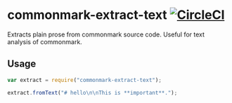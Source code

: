 # commonmark-extract-text [![CircleCI](https://circleci.com/gh/Wilfred/commonmark-extract-text.svg?style=svg)](https://circleci.com/gh/Wilfred/commonmark-extract-text)

Extracts plain prose from commonmark source code. Useful for text
analysis of commonmark.

## Usage

```javascript
var extract = require("commonmark-extract-text");

extract.fromText("# hello\n\nThis is **important**.");
```

